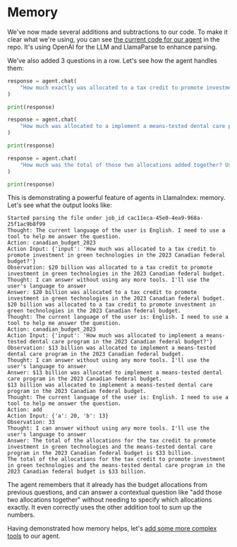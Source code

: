 # Memory

We've now made several additions and subtractions to our code. To make it clear what we're using, you can see [the current code for our agent](https://github.com/run-llama/python-agents-tutorial/blob/main/5_memory.py) in the repo. It's using OpenAI for the LLM and LlamaParse to enhance parsing.

We've also added 3 questions in a row. Let's see how the agent handles them:

```python
response = agent.chat(
    "How much exactly was allocated to a tax credit to promote investment in green technologies in the 2023 Canadian federal budget?"
)

print(response)

response = agent.chat(
    "How much was allocated to a implement a means-tested dental care program in the 2023 Canadian federal budget?"
)

print(response)

response = agent.chat(
    "How much was the total of those two allocations added together? Use a tool to answer any questions."
)

print(response)
```

This is demonstrating a powerful feature of agents in LlamaIndex: memory. Let's see what the output looks like:

```
Started parsing the file under job_id cac11eca-45e0-4ea9-968a-25f1ac9b8f99
Thought: The current language of the user is English. I need to use a tool to help me answer the question.
Action: canadian_budget_2023
Action Input: {'input': 'How much was allocated to a tax credit to promote investment in green technologies in the 2023 Canadian federal budget?'}
Observation: $20 billion was allocated to a tax credit to promote investment in green technologies in the 2023 Canadian federal budget.
Thought: I can answer without using any more tools. I'll use the user's language to answer
Answer: $20 billion was allocated to a tax credit to promote investment in green technologies in the 2023 Canadian federal budget.
$20 billion was allocated to a tax credit to promote investment in green technologies in the 2023 Canadian federal budget.
Thought: The current language of the user is: English. I need to use a tool to help me answer the question.
Action: canadian_budget_2023
Action Input: {'input': 'How much was allocated to implement a means-tested dental care program in the 2023 Canadian federal budget?'}
Observation: $13 billion was allocated to implement a means-tested dental care program in the 2023 Canadian federal budget.
Thought: I can answer without using any more tools. I'll use the user's language to answer
Answer: $13 billion was allocated to implement a means-tested dental care program in the 2023 Canadian federal budget.
$13 billion was allocated to implement a means-tested dental care program in the 2023 Canadian federal budget.
Thought: The current language of the user is: English. I need to use a tool to help me answer the question.
Action: add
Action Input: {'a': 20, 'b': 13}
Observation: 33
Thought: I can answer without using any more tools. I'll use the user's language to answer
Answer: The total of the allocations for the tax credit to promote investment in green technologies and the means-tested dental care program in the 2023 Canadian federal budget is $33 billion.
The total of the allocations for the tax credit to promote investment in green technologies and the means-tested dental care program in the 2023 Canadian federal budget is $33 billion.
```

The agent remembers that it already has the budget allocations from previous questions, and can answer a contextual question like "add those two allocations together" without needing to specify which allocations exactly. It even correctly uses the other addition tool to sum up the numbers.

Having demonstrated how memory helps, let's [add some more complex tools](./tools.md) to our agent.
